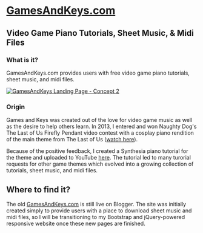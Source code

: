 # [GamesAndKeys.com](http://mightyjoetech.com/gakLandingPage2/)
## Video Game Piano Tutorials, Sheet Music, & Midi Files

### What is it?

GamesAndKeys.com provides users with free video game piano tutorials, sheet music, and midi files. 

<a href="http://mightyjoetech.com/gakLandingPage2/"><img src="https://lh3.googleusercontent.com/qmZdaHfltOxuj7XNTNw78zx-74GrbjJINAwCXwpaVAf9IN2hb4Q-QXiwB2wX2gDgXnjQM0ijJTblXwoU3S5zvFRCIw4lWgRasw9GhEh371Am_839riLIOAY8B6zTXoWwjHR_IGc1cYGFM5Qk0-X1FdIvRjlnvT1AOl0wxrHL2QJUotG2w2n5mUiZrSCoFc5lOeOmXfloWUQ72OlNdDSMTQ2grj2Kw8PBFprR1cGDsz_-U1YCUaPsAiuUaVYvTshJef1Lcksj82tH5FxltQiFuO30TWYEXL1x2CFJ8Bzc_dHzUdTixp9fQkehrVwDQqRNc4XQgq4stnQi3V0wq1HRHXT-K2WFEbQ7slR412PDZl-WAL3aMmhn3cAwDYw83FM7pYQhq7QUIR_TSkDZ6aI28lthQaRJA62eVLxRtV2AHEJq3cGfWYV22rtaIEQV5BgKP5PkBhrX5bcEB4AspB69xUOOvx5_Xu_YSLWMYHAEjEr__wtUpxtQjsXUAcLWEc76H4p5lJbdUjpMAnao9Nzk7h-tuLBfEjUfNUN3wk-eAc0_RJkvtk_0T4rIj8c_--f9xACDlNgMdJM4B2ka3N0ryKNOufvGPOAUojO0OPEwgXVVYpoRzdWZpQ=w685-h302-no" alt="GamesAndKeys Landing Page - Concept 2"></a>

### Origin
Games and Keys was created out of the love for video game music as well as the desire to help others learn. In 2013, I entered and won Naughty Dog's The Last of Us Firefly Pendant video contest with a cosplay piano rendition of the main theme from The Last of Us ([watch here](https://youtu.be/0eacOSCYwnc)). 

Because of the positive feedback, I created a Synthesia piano tutorial for the theme and uploaded to YouTube [here](https://youtu.be/sb2ZC5WjjrA). The tutorial led to many turorial requests for other game themes which evolved into a growing collection of tutorials, sheet music, and midi files. 

## Where to find it?
The old [GamesAndKeys.com](http://www.gamesandkeys.com/) is still live on Blogger. The site was initially created simply to provide users with a place to download sheet music and midi files, so I will be transitioning to my Bootstrap and jQuery-powered responsive website once these new pages are finished.
